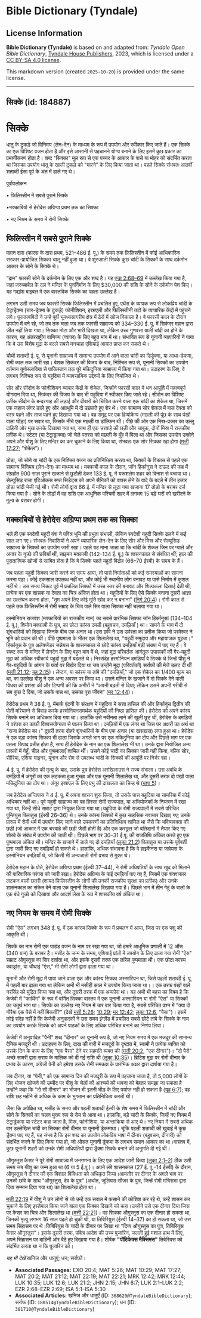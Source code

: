 # Bible Dictionary (Tyndale)

## License Information

**Bible Dictionary (Tyndale)** is based on and adapted from: _Tyndale Open Bible Dictionary_, [Tyndale House Publishers](https://tyndaleopenresources.com/), 2023, which is licensed under a [CC BY-SA 4.0 license](https://creativecommons.org/licenses/by-sa/4.0/legalcode.en).

This markdown version (created `2025-10-20`) is provided under the same license.



--------------------------------

## सिक्के (id: 184887)

सिक्के
======

धातु के टुकड़े जो विनिमय (लेन\-देन) के माध्यम के रूप में उपयोग और स्वीकार किए जाते हैं। एक सिक्के का एक विशिष्ट वजन होता है और इसे आसानी से पहचानने योग्य बनाने के लिए इसमें कुछ प्रकार का प्रमाणीकरण होता है। शब्द "सिक्का" मूल रूप से एक पच्चर के आकार के पासे या मोहर को संदर्भित करता था जिसका उपयोग धातु के खाली टुकड़े को "मारने" के लिए किया जाता था। पहले सिक्के संभवतः आठवीं शताब्दी ईसा पूर्व के अंत में ढाले गए थे।

पूर्वावलोकन

• फिलिस्तीन में सबसे पुराने सिक्के

•मक्काबियों से हेरोदेस अग्रिप्पा प्रथम तक का सिक्का

• नए नियम के समय में रोमी सिक्के

फिलिस्तीन में सबसे पुराने सिक्के
--------------------------------

महान दारा (फारस के दारा प्रथम, 521–486 ई. पू.) के समय तक फ़िलिस्तीन में कोई आधिकारिक सरकार\-प्रायोजित सिक्का चालू नहीं हुआ था। वे शुरुआती सिक्के कुछ चांदी के सिक्कों के साथ दर्कमोन आकार के सोने के सिक्के थे।

“द्राम” फारसी सोने के दर्कमोन के लिए एक और शब्द है। यह [एज्रा 2:68–69](https://ref.ly/Ezra2:68-Ezra2:69) में उल्लेख किया गया है, जहां जरुब्बाबेल के दल ने मन्दिर के पुनर्निर्माण के लिए $30,000 की राशि के सोने के दर्कमोन पेश किए। यह गद्यांश बाइबल में एक वास्तविक सिक्के का पहला उल्लेख है।

लगभग उसी समय जब फारसी सिक्के फिलिस्तीन में प्रचलित हुए, एथेंस के व्यापक रूप से लोकप्रिय चांदी के टेट्राड्रेक्मा (चार\-ड्रेक्मा के टुकड़े) फोनीशियन, इस्राएली और फिलिस्तीनी तटों के व्यापारिक केंद्रों में पहुंचने लगे। पुरातत्वविदों ने उन्हें पूर्वी भूमध्यसागरीय क्षेत्र में ढेरों में खोज निकाला है। वे फारसी काल के दौरान उपयोग में बने रहे, जो तब तक चला जब तक फारसी साम्राज्य को 334–330 ई. पू. में सिकंदर महान द्वारा जीत नहीं लिया गया। सिक्का मोटा और भारी दिखता था, लेकिन उच्च गुणवत्ता वाली चांदी का होने के कारण, यह अंतरराष्ट्रीय वाणिज्य (व्यापर) के लिए बहुत मांग में था। संभावित रूप से यूनानी व्यापारियों ने पाया कि वे उस विशेष मुद्रा के बदले सबसे मनचाहा एशियाई आयात प्राप्त कर सकते थे।

चौथी शताब्दी ई. पू. से यूनानी साम्राज्य में सामान्य उपयोग में आने वाला चांदी का डिड्रेक्मा, या आधा\-डेकमा, रोमी काल तक जारी रहा। बेशक सिकंदर की विजय के बाद, निश्चित रूप से, यूनानी सिक्कों का उपयोग वर्तमान यूगोस्लाविया से पाकिस्तान तक पूरे मकिदुनिया साम्राज्य में किया गया था। उदाहरण के लिए, वे लगभग निश्चित रूप से यहूदिया में व्यावसायिक उद्देश्यों के लिए नियोजित थे।

सोर और सीदोन के फोनीशियन व्यापार केंद्रों के शेकेल, जिन्होंने फारसी काल में धन आपूर्ति में महत्वपूर्ण योगदान दिया था, सिकंदर की विजय के बाद भी यहूदिया में स्वीकार किए जाते रहे। सीदोन का विशिष्ट प्रतीक सीदोन के बन्दरगाह की लड़ाई और दीवारों को चित्रित करने वाला एक चांदी का शेकेल था, जिसमें एक जहाज लंगर डाले हुए और अग्रभूमि में दो उछलते हुए शेर थे। एक सामान्य सोर शेकल में बाल देवता को वस्त्र पहने और ताज पहने हुए दिखाया गया था। वह समुद्र पर एक हिप्पोकैम्प (मछली की पूंछ के साथ पंखों वाला घोड़ा) पर सवार था, जिसके नीचे एक मछली या डॉल्फिन थी। पीछे की ओर एक मिस्र\-प्रकार का उल्लू दाहिनी ओर मुख करके दिखाया गया था, साथ ही एक चरवाहे की छड़ी और चाबुक, दोनों मिस्र में राजकीय प्रतीक थे। स्टेटर (या टेट्राड्राक्मा) जो चेले पतरस को मछली के मुँह में मिला था और जिसका उपयोग उन्होने अपने और यीशु के लिए मन्दिर का कर चुकाने के लिए किया था, संभवतः एक सोर सिक्का रहा होगा ([मत्ती 17:27](https://ref.ly/Matt17:27); "शेकेल")।

तोड़ा, जो सोने या चांदी के एक निश्चित वजन का प्रतिनिधित्व करता था, सिक्कों के विकास से पहले एक सामान्य विनिमय (लेन\-देन) का माध्यम था। मक्काबी काल के दौरान, जॉन हिर्कानुस ने दाऊद की कब्र में संग्रहीत 900 साल पुराने खजाने से छुटौती देकर 133 ई. पू. में यरूशलेम शहर को विनाश से बचाया था। सेल्यूसिड राजा एंटिओकस सप्त सिडेट्स को अपने सैनिकों को वापस लेने के वादे के बदले में तीन हजार तोडा चांदी भेजी गई थी। रोमी लोगों द्वारा 66 ई. में मन्दिर से लूटा गया खजाना 17 तोड़ो के बराबर दर्ज किया गया है। सोने के तोड़ों में वह राशि एक आधुनिक पश्चिमी शहर में लगभग 15 बड़े घरों को खरीदने के मूल्य के बराबर होगी।

मक्काबियों से हेरोदेस अग्रिप्पा प्रथम तक का सिक्का
--------------------------------------------------

भले ही एक स्वदेशी यहूदी वंश ने पवित्र भूमि की प्रभुता संभाली, लेकिन स्वदेशी यहूदी सिक्के ढलने में कई साल लग गए। संभवतः निवासियों ने अपने व्यापारिक लेन\-देन के लिए सोर और मिस्र और सेल्यूसिड साम्राज्य के सिक्कों का उपयोग जारी रखा। पहले यह माना जाता था कि चांदी के शेकल जिन पर प्याले और अनार के गुच्छे की छवियाँ थीं, साइमन मक्काबी (142–134 ई. पू.) के शासनकाल से संबंधित थीं; हाल की पुरातात्विक खोजों से साबित होता है कि वे सिक्के पहले यहूदी विद्रोह (66–70 ईस्वी) के समय के हैं।

जब पहला यहूदी सिक्का जारी करने का समय आया, तो पासे निर्माताओं को कई समस्याओं का सामना करना पड़ा। कोई टकसाल उपलब्ध नहीं था, और कोई भी स्थानीय लोग बनावट या पासे निर्माण में कुशल नहीं थे। उस समय निकट पूर्व में प्रचलित सिक्कों में उच्च स्तर की बनावट और शिल्पकला दिखाई देती थी, प्रत्येक पर एक शासक या देवता का चित्र अंकित होता था। यहूदियों के लिए ऐसे सिक्के बनाना दूसरी आज्ञा का उल्लंघन करना होता, "तुम अपने लिए कोई मूर्ति खोद कर न बनाना" ([निर्ग 20:4](https://ref.ly/Exod20:4))। रोमी काल से पहले तक फिलिस्तीन में रोमी सम्राट के चित्र वाले सिर वाला सिक्का नहीं चलाया गया था।

हस्मोनियन राजवंश (मक्काबियों का राजकीय नाम) का सबसे प्रारंभिक सिक्का जॉन हिर्कानुसI (134–104 ई. पू.), शिमोन मक्काबी के पुत्र, का छोटा कांस्य दमडी (बहुवचन, दमड़ियाँ ) था। सामने के भाग में दो शृंगधारियों को दिखाया जिनके बीच एक अनार था।उस छवि ने उस उर्वरता का प्रतीक किया जो परमेश्वर ने भूमि को प्रदान की थी। पीछे पुष्पमाला के भीतर एक शिलालेख था, "यहूदी समुदाय और महायाजक युहन्ना।" हिर्कानुस के पुत्र अलेक्जेंडर जन्नेयस के शासनकाल से छोटे कांस्य दमड़ियाँ बड़ी संख्या में पाए गए हैं। वे स्पष्ट रूप से मन्दिर में लेनदेन के लिए बहुत मांग में थे, जहां मुद्रा परिवर्तक आगंतुक उपासकों की गैर\-यहूदी मुद्रा को अधिक स्वीकार्य यहूदी मुद्रा में बदलते थे। निस्संदेह हस्मोनियन दमड़ियाँ वे सिक्के थे जिन्हें यीशु ने गैर\-यहूदियों के आंगन के फर्श पर बिखेर दिया था जब उन्होंने मुद्रा (परिवर्तकों) सर्राफों की मेजें उलट दी थीं ([मत्ती 21:12](https://ref.ly/Matt21:12); [यूह 2:15](https://ref.ly/John2:15))। लेप्टन, या कांस्य या तांबे की "दमड़ियाँ," जो एक शेकेल का 1/400 मूल्य का था, का उल्लेख यीशु ने एक अन्य अवसर पर किया था। उसने मन्दिर के खजाने में दो सिक्के देने वाली विधवा की प्रशंसा की और टिप्पणी की कि अमीरों ने “अपनी बढ़ती से दिया; लेकिन उसने अपनी गरीबी से सब कुछ दे दिया, जो उसके पास था, उसका पूरा जीवन” ([मर 12:44](https://ref.ly/Mark12:44))।

हेरोदेस प्रथम ने 38 ई. पू. मेंमार्क एंटनी के संरक्षण में यहूदिया में सत्ता हासिल की और हिर्कानुस द्वितीय की पोती मरियाम्ने से विवाह करके हस्मोनियनसमर्थक यहूदियों की निष्ठा हासिल की। हेरोदेस को अपने कांस्य सिक्के बनाने का अधिकार दिया गया था। हालाँकि उसे नवीनता लाने की खुली छूट थी, हेरोदेस के दमड़ियों ने परंपरा का काफी विश्वसयोग्यता से पालन किया था। दमड़ियों में एक लंगर था जिस पर अक्षरों का अर्थ था "राजा हेरोदेस का।" दूसरी तरफ दोहरे शृंगधारियों के बीच एक अनार (या खसखस) लगा हुआ था। हेरोदेस ने एक बड़ा कांस्य सिक्का भी ढाला जिसके अगले भाग पर एक मकिदुनिया का टोप और पिछले भाग पर एक पतला त्रिपाद प्रतीत होता है, साथ ही हेरोदेस के नाम का एक शिलालेख भी था। उनके द्वारा नियोजित अन्य प्रारूपों में गेहूँ, चील और पुष्पमालाएँ शामिल थीं। उसने कोई चांदी का सिक्का जारी नहीं किया, बल्कि सोर, सीरिया, एशिया माइनर, यूनान और रोम से उपलब्ध चांदी के सिक्कों की आपूर्ति पर निर्भर रहा।

4 ई. पू. में हेरोदेस की मृत्यु के बाद, उसके पुत्र हेरोदेस अरखिलाउस ने राज्य संभाला। उस अवधि के दमड़ियों में अंगूरों का एक लटकता हुआ गुच्छा और एक यूनानी शिलालेख था, और दूसरी तरफ दो पंखों वाला मकिदुनिया का टोप था। अंगूर इस्राएल के लिए प्रभु की दाखलता का चिन्ह थे ([यशा 5](https://ref.ly/Isa5:1-Isa5:30))।

जब हेरोदेस अन्तिपास ने 4 ई. पू. में अपना शासन शुरू किया, तो उसके पास यहूदिया या सामरिया में कोई अधिकार नहीं था। पूर्व यहूदी साम्राज्य का वह हिस्सा रोमी राज्यपाल, या अभियोजकों के नियंत्रण में रखा गया था, जिन्हें सीधे सम्राट द्वारा नियुक्त किया गया था।यहूदिया के रोमी राज्यपालों में सबसे परिचित पुन्तियुस पिलातुस (ईस्वी 26–36\) थे। उनके कांस्य सिक्कों में कुछ साहसिक नवाचार दिखाए गए; उनके प्रारूप में रोमी धर्म में उपयोग किए जाने वाले उपकरणों का प्रतिनिधित्व शामिल था जैसे कि भविष्यवक्ता की छड़ी (जो आकार में एक चरवाहे की छड़ी जैसी होती है) और एक करछुल जो बलिदानों में तैयार किए गए शोरबे के संबंध में उपयोग की जाती थी। पिछले भाग पर 30–31 ई.पू. की राजतिथि अंकित करते हुए एक पुष्पमाला अंकित थी। मन्दिर के खजाने में डाले गए दो दमड़ियाँ ([लूका 21:2](https://ref.ly/Luke21:2)) पिलातुस या उसके पूर्ववर्ती द्वारा जारी किए गए दमड़ियाँ हो सकते थे। हालांकि, अधिक संभावना है कि वे हाइर्केनस या जन्नेयस के हस्मोनियन दमड़ियाँ थे, जो किसी भी अन्यजाती रोमी प्रभाव से मुक्त थे।

हेरोदेस महान के पोते, हेरोदेस अग्रिप्पा प्रथम (ईस्वी 37–44\), ने रोमी अधिपतियों के साथ खुद को मिलाने की पारिवारिक परंपरा को जारी रखा। हेरोदेस अग्रिप्पा के कई दमड़ियाँ पाए गए हैं, जिसमें एक शंक्वाकार लटकन वाली छतरी (शायद फिलिस्तीन के लोगों की उनकी राजकीय सुरक्षा का प्रतीक) और उनके शासनकाल का संकेत देने वाला एक यूनानी शिलालेख दिखाया गया है। पिछले भाग में तीन गेहूं के बालों के एक बंधे गुच्छे को दिखाया और आदर्श लेख के रूप में शासकीय वर्ष अंकित था।

नए नियम के समय में रोमी सिक्के
------------------------------

रोमी "ऐस" लगभग 348 ई. पू. में एक कांस्य सिक्के के रूप में प्रचलन में आया, जिस पर एक पशु की आकृति थी।

सिक्के का नाम रोमी एक पाउंड वजन के नाम पर रखा गया था, जो हमारे आधुनिक प्रणाली में 12 औंस (340 ग्राम) के बराबर है। मसीह के जन्म के समय, एशियाई प्रांतों में उपयोग के लिए ढाला गया रोमी "ऐस" सम्राट औगुस्तुस का सिर दर्शाता था, और इसके दूसरी तरफ एक लॉरेल पुष्पमाला थी। एक छोटा कांस्य क्वाड्रांस, या चौथाई "ऐस," भी रोमी लोगों द्वारा ढाला गया था।

यूनानी और रोमी मुद्रा में पाया जाने वाला एक और कांस्य सिक्का अस्सारियन था, जिसे पहली शताब्दी ई. पू. में पहली बार ढाला गया था लेकिन अभी भी मसीही काल में उपयोग किया जाता था।। एक तरफ पंखों वाले नरसिंह को मुद्रित किया गया था, और दूसरी तरफ में एक अम्फोरा था। यह अभी भी बहस का विषय है कि केजेवी में "फार्थिंग" के रूप में वर्णित सिक्का वास्तव में एक यूनानी अस्सारियन या रोमी "ऐस" या सिक्कों का चतुर्थ भाग था। सिक्के का उल्लेख नए नियम में चार बार किया गया है, सबसे परिचित प्रश्न में "क्या दो गौरैया एक पैसे में नहीं बिकतीं?" (देखें [मत्ती 5:26](https://ref.ly/Matt5:26); [10:29](https://ref.ly/Matt10:29); [मर 12:42](https://ref.ly/Mark12:42); [लूका 12:6](https://ref.ly/Luke12:6), "पैसा")। इसमें कोई संदेह नहीं है कि केजेवी अनुवादकों ने उस समय इंग्लैंड में प्रचलित सबसे छोटे तांबे के सिक्के के नाम का उपयोग करके सिक्के को अपने पाठकों के लिए अधिक परिचित बनाने का निर्णय लिया।

केजेवी में अनुवादित "पैनी" शब्द "दीनार" का यूनानी रूप है, जो नए नियम समय में एक मजदूर की सामान्य दैनिक मजदूरी थी। उदाहरण के लिए, दाख की बारी में मजदूरों के दृष्टांत में, स्वामी ने प्रत्येक व्यक्ति को उसके दिन के काम के लिए "एक पैसा" देने पर सहमति व्यक्त की ([मत्ती 20:2](https://ref.ly/Matt20:2), "एक दीनार")। "दो पैसे" अच्छे सामरी द्वारा सराय के मालिक को दी गई राशि थी ([लूका 10:35](https://ref.ly/Luke10:35))। ब्रिटिश मुद्रा पर रोमी दीनार के प्रभाव के कारण, अंग्रेजी पेनी को हमेशा उसके रोमी समकक्ष के प्रारंभिक अक्षर द्वारा दर्शाया गया है।

जब दीनार, या "पेनी," को एक सामान्य दिन की मजदूरी के रूप में पहचाना जाता है, तो 5,000 लोगों के लिए भोजन खोजने की उम्मीद पर यीशु के चेलों की आश्चर्य की भावना को बेहतर समझा जा सकता है उन्होंने कहा कि "दो सौ दीनार" का भोजन भी इतनी भीड़ के लिए पर्याप्त नही हो सकता है ([यूह 6:7](https://ref.ly/John6:7)); वह राशि छह महीने से अधिक के काम के भुगतान का प्रतिनिधित्व करती थी।

जैसा कि अपेक्षित था, मसीह के समय और पहली शताब्दी ईस्वी के शेष समय में फिलिस्तीन में चांदी और सोने के सिक्कों का चलन मुख्य रूप से रोम से आया था। हालांकि, बड़े चांदी के सिक्के, जिन्हें नए नियम में टेट्राड्रेकमा या स्टेटर कहा जाता है, मिस्र, फोनीशिया, या अन्ताकिया से आए थे। नए नियम में सबसे अधिक बार उल्लेखित चांदी का सिक्का रोमी दीनार या यूनानी ड्रेकमाथा। चूंकि पहली शताब्दी की खुदाई में कुछ ड्रैक्मा पाए गए हैं, यह संभव है कि इस शब्द का उपयोग लोकप्रिय भाषा में दीनार (बहुवचन, दीनारी) को संदर्भित करने के लिए किया गया हो, जो औसत यूनानी ड्रेकमा के लगभग समान आकार का था।वास्तव में, कुछ यूनानी शहरों को उनके रोमी अधिपतियों द्वारा ड्रैक्मा सिक्के बनाने की अनुमति दी गई थी।

औगुस्तुस कैसर ने पूरे रोमी साम्राज्य में जनगणना के लिए एक आदेश जारी किया ([लूका 2:1–2](https://ref.ly/Luke2:1-Luke2:2)) ठीक उसी समय जब यीशु का जन्म हुआ था (6 या 5 ई.पू.)। अपने लंबे शासनकाल (27 ई. पू.\-14 ईस्वी) के दौरान, औगुस्तुस ने दीनार की एक विशाल विविधता को अधिकृत किया।आमतौर पर दीनार के अगले भाग पर उनकी छवि के साथ "औगुस्तुस, देव के पुत्र" (अर्थात, जूलियस सीज़र के पुत्र, जिन्हें रोमी मंत्रिसभा द्वारा दिव्य सम्मान दिया गया था) का शिलालेख होता था।

[मत्ती 22:19](https://ref.ly/Matt22:19) में यीशु ने उन लोगो से जो उन्हें एक सवाल में फसाने की कोशिश कर रहे थे, उन्हें शासन कर चुकाने के लिए इस्तेमाल किया जाने वाला एक सिक्का दिखाने को कहा।उन्होंने उसे एक दीनार दिया जिस पर कैसर का चित्र और शिलालेख था ([मत्ती 22:21](https://ref.ly/Matt22:21))। वह सिक्का औगुस्तुस का एक दीनार हो सकता था, जिनकी मृत्यु लगभग 16 साल पहले हो चुकी थी, या तिबिरियुस (ईस्वी 14–37\) का हो सकता था, जो उस समय सिंहासन पर थे।तिबिरियुस के चांदी के दीनार पर लिखा था "दिव्य औगुस्तुस का पुत्र, तिबिरियुस कैसर औगुस्तुस"। इसके दूसरी तरफ, पवित्र आदेश की उच्च पुजारिन, जलती हुई मशाल हाथ में लिए, अपने सिंहासन पर दाहिनी ओर बैठे हुए दिखाया गया है। शीर्षक **"**पोंटिफेक्स मैक्सिमस**"** तिबेरियस को संदर्भित करता था न कि पुजारिन को।

*यह भी देखें* खनिज और धातुएं; धन; सर्राफों।

* **Associated Passages:** EXO 20:4; MAT 5:26; MAT 10:29; MAT 17:27; MAT 20:2; MAT 21:12; MAT 22:19; MAT 22:21; MRK 12:42; MRK 12:44; LUK 10:35; LUK 12:6; LUK 21:2; JHN 2:15; JHN 6:7; LUK 2:1–LUK 2:2; EZR 2:68–EZR 2:69; ISA 5:1–ISA 5:30
* **Associated Articles:** खनिज और धातुएँ (ID: `368620@TyndaleBibleDictionary`); सर्राफ (ID: `180514@TyndaleBibleDictionary`); धन (ID: `381710@TyndaleBibleDictionary`)

